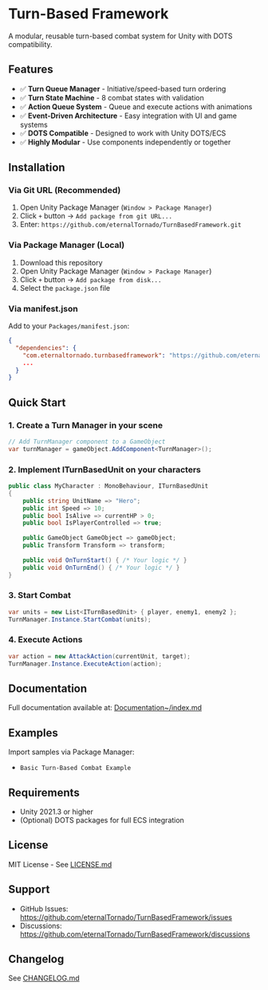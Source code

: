 # Turn-Based Framework

A modular, reusable turn-based combat system for Unity with DOTS compatibility.

## Features

- ✅ **Turn Queue Manager** - Initiative/speed-based turn ordering
- ✅ **Turn State Machine** - 8 combat states with validation
- ✅ **Action Queue System** - Queue and execute actions with animations
- ✅ **Event-Driven Architecture** - Easy integration with UI and game systems
- ✅ **DOTS Compatible** - Designed to work with Unity DOTS/ECS
- ✅ **Highly Modular** - Use components independently or together

## Installation

### Via Git URL (Recommended)

1. Open Unity Package Manager (`Window > Package Manager`)
2. Click `+` button → `Add package from git URL...`
3. Enter: `https://github.com/eternalTornado/TurnBasedFramework.git`

### Via Package Manager (Local)

1. Download this repository
2. Open Unity Package Manager (`Window > Package Manager`)
3. Click `+` button → `Add package from disk...`
4. Select the `package.json` file

### Via manifest.json

Add to your `Packages/manifest.json`:

```json
{
  "dependencies": {
    "com.eternaltornado.turnbasedframework": "https://github.com/eternalTornado/TurnBasedFramework.git",
    ...
  }
}
```

## Quick Start

### 1. Create a Turn Manager in your scene

```csharp
// Add TurnManager component to a GameObject
var turnManager = gameObject.AddComponent<TurnManager>();
```

### 2. Implement ITurnBasedUnit on your characters

```csharp
public class MyCharacter : MonoBehaviour, ITurnBasedUnit
{
    public string UnitName => "Hero";
    public int Speed => 10;
    public bool IsAlive => currentHP > 0;
    public bool IsPlayerControlled => true;
    
    public GameObject GameObject => gameObject;
    public Transform Transform => transform;
    
    public void OnTurnStart() { /* Your logic */ }
    public void OnTurnEnd() { /* Your logic */ }
}
```

### 3. Start Combat

```csharp
var units = new List<ITurnBasedUnit> { player, enemy1, enemy2 };
TurnManager.Instance.StartCombat(units);
```

### 4. Execute Actions

```csharp
var action = new AttackAction(currentUnit, target);
TurnManager.Instance.ExecuteAction(action);
```

## Documentation

Full documentation available at: [Documentation~/index.md](Documentation~/index.md)

## Examples

Import samples via Package Manager:
- `Basic Turn-Based Combat Example`

## Requirements

- Unity 2021.3 or higher
- (Optional) DOTS packages for full ECS integration

## License

MIT License - See [LICENSE.md](LICENSE.md)

## Support

- GitHub Issues: https://github.com/eternalTornado/TurnBasedFramework/issues
- Discussions: https://github.com/eternalTornado/TurnBasedFramework/discussions

## Changelog

See [CHANGELOG.md](CHANGELOG.md)